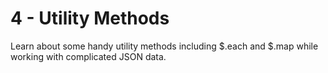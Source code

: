 # 4 - Utility Methods
Learn about some handy utility methods including $.each and $.map while working with complicated JSON data.